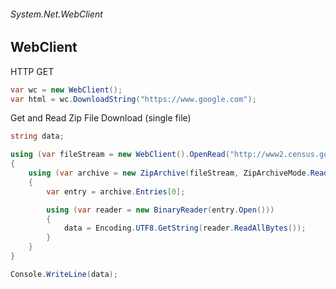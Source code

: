 ###### System.Net.WebClient
## WebClient


HTTP GET
``` csharp
var wc = new WebClient();
var html = wc.DownloadString("https://www.google.com");
```


Get and Read Zip File Download (single file)
``` csharp
string data;

using (var fileStream = new WebClient().OpenRead("http://www2.census.gov/geo/docs/maps-data/data/gazetteer/Gaz_zcta_national.zip"))
{
    using (var archive = new ZipArchive(fileStream, ZipArchiveMode.Read, false))
    {
        var entry = archive.Entries[0];

        using (var reader = new BinaryReader(entry.Open()))
        {
            data = Encoding.UTF8.GetString(reader.ReadAllBytes());
        }
    }
}

Console.WriteLine(data);
```
